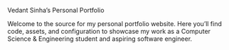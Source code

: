 Vedant Sinha’s Personal Portfolio

Welcome to the source for my personal portfolio website. Here you’ll find code, assets, and configuration to showcase my work as a Computer Science & Engineering student and aspiring software engineer.
